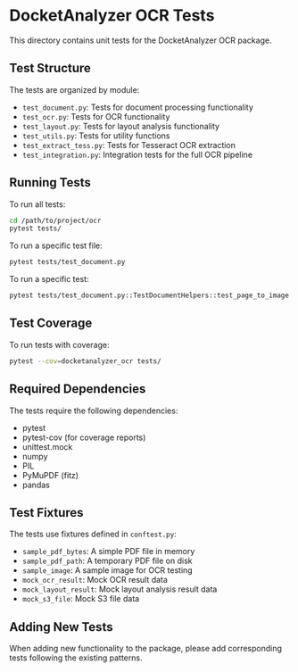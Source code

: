 # DocketAnalyzer OCR Tests

This directory contains unit tests for the DocketAnalyzer OCR package.

## Test Structure

The tests are organized by module:

- `test_document.py`: Tests for document processing functionality
- `test_ocr.py`: Tests for OCR functionality
- `test_layout.py`: Tests for layout analysis functionality
- `test_utils.py`: Tests for utility functions
- `test_extract_tess.py`: Tests for Tesseract OCR extraction
- `test_integration.py`: Integration tests for the full OCR pipeline

## Running Tests

To run all tests:

```bash
cd /path/to/project/ocr
pytest tests/
```

To run a specific test file:

```bash
pytest tests/test_document.py
```

To run a specific test:

```bash
pytest tests/test_document.py::TestDocumentHelpers::test_page_to_image
```

## Test Coverage

To run tests with coverage:

```bash
pytest --cov=docketanalyzer_ocr tests/
```

## Required Dependencies

The tests require the following dependencies:

- pytest
- pytest-cov (for coverage reports)
- unittest.mock
- numpy
- PIL
- PyMuPDF (fitz)
- pandas

## Test Fixtures

The tests use fixtures defined in `conftest.py`:

- `sample_pdf_bytes`: A simple PDF file in memory
- `sample_pdf_path`: A temporary PDF file on disk
- `sample_image`: A sample image for OCR testing
- `mock_ocr_result`: Mock OCR result data
- `mock_layout_result`: Mock layout analysis result data
- `mock_s3_file`: Mock S3 file data

## Adding New Tests

When adding new functionality to the package, please add corresponding tests following the existing patterns. 